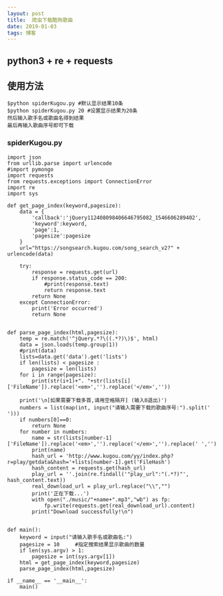 ```yaml
---
layout: post
title:  爬虫下载酷狗歌曲
date: 2019-01-03
tags: 博客 
---
```


## python3 + re + requests

## 使用方法 
	$python spiderKugou.py #默认显示结果10条
	$python spiderKugou.py 20 #设置显示结果为20条
	然后输入歌手名或歌曲名得到结果 
	最后再输入歌曲序号即可下载


### spiderKugou.py

	import json
	from urllib.parse import urlencode
	#import pymongo
	import requests
	from requests.exceptions import ConnectionError
	import re
	import sys
	
	def get_page_index(keyword,pagesize):
	    data = {
	        'callback':'jQuery112408098406646795082_1546606289402',
	        'keyword':keyword,
	        'page':1,
	        'pagesize':pagesize
	    }
	    url="https://songsearch.kugou.com/song_search_v2?" + urlencode(data)
	
	    try:
	        response = requests.get(url)
	        if response.status_code == 200:
	            #print(response.text)
	            return response.text
	        return None
	    except ConnectionError:
	        print('Error occurred')
	        return None
	
	
	def parse_page_index(html,pagesize):
	    temp = re.match('^jQuery.*?\((.*?)\)$', html)
	    data = json.loads(temp.group(1))
	    #print(data)
	    lists=data.get('data').get('lists')
	    if len(lists) < pagesize :
	        pagesize = len(lists)  
	    for i in range(pagesize):
	        print(str(i+1)+". "+str(lists[i]['FileName']).replace('<em>','').replace('</em>',''))
	    
	    print('\n[如果需要下载多首,请用空格隔开] (输入0退出)')
	    numbers = list(map(int, input("请输入需要下载的歌曲序号:").split(' '))) 
	    if numbers[0]==0:
	        return None
	    for number in numbers:
	        name = str(lists[number-1]['FileName']).replace('<em>','').replace('</em>','').replace(' ','')
	        print(name)  
	        hash_url = 'http://www.kugou.com/yy/index.php?r=play/getdata&hash='+lists[number-1].get('FileHash')
	        hash_content = requests.get(hash_url)
	        play_url = ''.join(re.findall('"play_url":"(.*?)"', hash_content.text))
	        real_download_url = play_url.replace("\\","")
	        print('正在下载...')
	        with open("./music/"+name+".mp3","wb") as fp:
	            fp.write(requests.get(real_download_url).content)
	        print("Download successfully!\n")
	    
	
	def main():
	    keyword = input("请输入歌手名或歌曲名:")
	    pagesize = 10     #指定搜索结果显示歌曲的数量
	    if len(sys.argv) > 1:
	        pagesize = int(sys.argv[1])
	    html = get_page_index(keyword,pagesize)
	    parse_page_index(html,pagesize)
	
	if __name__ == '__main__':
	    main()
	

